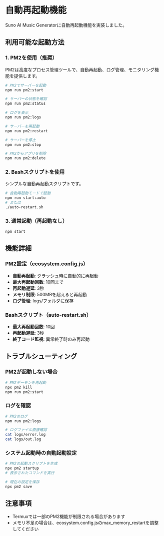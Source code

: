 # 自動再起動機能

Suno AI Music Generatorに自動再起動機能を実装しました。

## 利用可能な起動方法

### 1. PM2を使用（推奨）
PM2は高度なプロセス管理ツールで、自動再起動、ログ管理、モニタリング機能を提供します。

```bash
# PM2でサーバーを起動
npm run pm2:start

# サーバーの状態を確認
npm run pm2:status

# ログを表示
npm run pm2:logs

# サーバーを再起動
npm run pm2:restart

# サーバーを停止
npm run pm2:stop

# PM2からアプリを削除
npm run pm2:delete
```

### 2. Bashスクリプトを使用
シンプルな自動再起動スクリプトです。

```bash
# 自動再起動モードで起動
npm run start:auto
# または
./auto-restart.sh
```

### 3. 通常起動（再起動なし）
```bash
npm start
```

## 機能詳細

### PM2設定（ecosystem.config.js）
- **自動再起動**: クラッシュ時に自動的に再起動
- **最大再起動回数**: 10回まで
- **再起動遅延**: 3秒
- **メモリ制限**: 500MBを超えると再起動
- **ログ管理**: logs/フォルダに保存

### Bashスクリプト（auto-restart.sh）
- **最大再起動回数**: 10回
- **再起動遅延**: 3秒
- **終了コード監視**: 異常終了時のみ再起動

## トラブルシューティング

### PM2が起動しない場合
```bash
# PM2デーモンを再起動
npx pm2 kill
npm run pm2:start
```

### ログを確認
```bash
# PM2のログ
npm run pm2:logs

# ログファイル直接確認
cat logs/error.log
cat logs/out.log
```

### システム起動時の自動起動設定
```bash
# PM2の起動スクリプトを生成
npx pm2 startup
# 表示されたコマンドを実行

# 現在の設定を保存
npx pm2 save
```

## 注意事項
- Termuxでは一部のPM2機能が制限される場合があります
- メモリ不足の場合は、ecosystem.config.jsのmax_memory_restartを調整してください